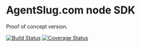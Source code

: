 # AgentSlug.com node SDK
Proof of concept version.

[![Build Status](https://travis-ci.org/eskalacja/agentslug-node.svg?branch=master)](https://travis-ci.org/eskalacja/agentslug-node)
[![Coverage Status](https://coveralls.io/repos/github/eskalacja/agentslug-node/badge.svg?branch=master)](https://coveralls.io/github/eskalacja/agentslug-node?branch=master)

